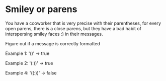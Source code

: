 # Smiley or parens

You have a cooworker that is very precise with their parentheses, for every open parens, there is a close parens, but they have a bad habit of interspersing smiley faces :) in their messages.

Figure out if a message is correctly formatted

Example 1:
'()' -> true

Example 2:
'(:))' -> true

Example 4:
'((:))' -> false